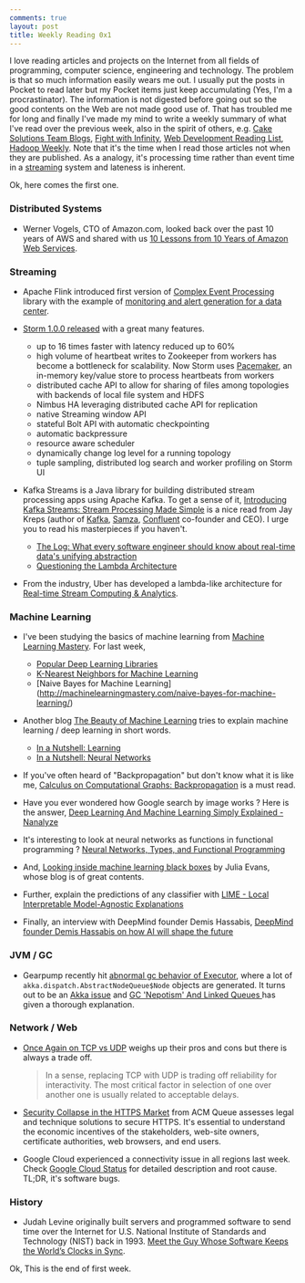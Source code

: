```yaml
---
comments: true
layout: post
title: Weekly Reading 0x1
---
```



I love reading articles and projects on the Internet from all fields of programming, computer science, engineering and technology.
The problem is that so much information easily wears me out. I usually put the posts in Pocket to read later but my Pocket items just keep accumulating (Yes, I'm a procrastinator). The information is not digested before going out so the good contents on the Web are not made good use of. That has troubled me for long and finally I've made my mind to write a weekly summary of what I've read over the previous week, also in the spirit of others, e.g. [Cake Solutions Team Blogs](http://www.cakesolutions.net/teamblogs), [Fight with Infinity](https://zx31415.wordpress.com/), [Web Development Reading List](https://wdrl.info/), [Hadoop Weekly](https://www.hadoopweekly.com/). Note that it's the time when I read those articles not when they are published. As a analogy, it's processing time rather than event time in a [streaming](https://www.oreilly.com/ideas/the-world-beyond-batch-streaming-101) system and lateness is inherent. 

Ok, here comes the first one. 

### Distributed Systems

* Werner Vogels, CTO of Amazon.com, looked back over the past 10 years of AWS and shared with us [10 Lessons from 10 Years of Amazon Web Services](http://www.allthingsdistributed.com/2016/03/10-lessons-from-10-years-of-aws.html).

### Streaming

* Apache Flink introduced first version of [Complex Event Processing](https://en.wikipedia.org/wiki/Complex_event_processing) library with the example of [monitoring and alert generation for a data center](http://flink.apache.org/news/2016/04/06/cep-monitoring.html). 


* [Storm 1.0.0 released](https://storm.apache.org/2016/04/12/storm100-released.html) with a great many features. 
  
    - up to 16 times faster with latency reduced up to 60%
    - high volume of heartbeat writes to Zookeeper from workers has become a bottleneck for scalability. Now Storm uses [Pacemaker](http://clusterlabs.org/), an in-memory key/value store to process heartbeats from workers
    - distributed cache API to allow for sharing of files among topologies with backends of local file system and HDFS
    - Nimbus HA leveraging distributed cache API for replication
    - native Streaming window API
    - stateful Bolt API with automatic checkpointing
    - automatic backpressure 
    - resource aware scheduler
    - dynamically change log level for a running topology
    - tuple sampling, distributed log search and worker profiling on Storm UI
     
     
* Kafka Streams is a Java library for building distributed stream processing apps using Apache Kafka. To get a sense of it, [Introducing Kafka Streams: Stream Processing Made Simple](http://www.confluent.io/blog/introducing-kafka-streams-stream-processing-made-simple) is a nice read from Jay Kreps (author of [Kafka](kafka.apache.org), [Samza](samza.apache.org), [Confluent](confluent.io) co-founder and CEO). I urge you to read his masterpieces if you haven't.   
  
    - [The Log: What every software engineer should know about real-time data's unifying abstraction](https://engineering.linkedin.com/distributed-systems/log-what-every-software-engineer-should-know-about-real-time-datas-unifying)
    - [Questioning the Lambda Architecture
](https://www.oreilly.com/ideas/questioning-the-lambda-architecture)


* From the industry, Uber has developed a lambda-like architecture for [Real-time Stream Computing & Analytics](http://www.infoq.com/presentations/real-time-streaming-uber).

### Machine Learning

* I've been studying the basics of machine learning from [Machine Learning Mastery](http://machinelearningmastery.com/). For last week,

    - [Popular Deep Learning Libraries]( 
http://machinelearningmastery.com/popular-deep-learning-libraries/)
    - [K-Nearest Neighbors for Machine Learning](http://machinelearningmastery.com/k-nearest-neighbors-for-machine-learning/)
    - [Naive Bayes for Machine Learning] 
(http://machinelearningmastery.com/naive-bayes-for-machine-learning/)


* Another blog [The Beauty of Machine Learning](https://thebeautyofml.wordpress.com) tries to explain machine learning / deep learning in short words.

     - [In a Nutshell: Learning](https://thebeautyofml.wordpress.com/2016/04/03/in-a-nutshell-learning/)
     - [In a Nutshell: Neural Networks](https://thebeautyofml.wordpress.com/2016/03/25/in-nutshell-neural-networks/)
     
     
* If you've often heard of "Backpropagation" but don't know what it is like me, [Calculus on Computational Graphs: Backpropagation](http://colah.github.io/posts/2015-08-Backprop/) is a must read. 


* Have you ever wondered how Google search by image works ? Here is the answer, [Deep Learning And Machine Learning Simply Explained - Nanalyze](http://www.nanalyze.com/2016/01/deep-learning-and-machine-learning-simply-explained/)


* It's interesting to look at neural networks as functions in functional programming ? [Neural Networks, Types, and Functional Programming](http://colah.github.io/posts/2015-09-NN-Types-FP/)


* And, [Looking inside machine learning black boxes]( 
http://jvns.ca/blog/2016/04/10/why-i-dont-like-black-boxes/) by Julia Evans, whose blog is of great contents. 


* Further, explain the predictions of any classifier with [LIME - Local Interpretable Model-Agnostic Explanations](http://homes.cs.washington.edu/~marcotcr/blog/lime/)


* Finally, an interview with DeepMind founder Demis Hassabis, [DeepMind founder Demis Hassabis on how AI will shape the future](http://www.theverge.com/2016/3/10/11192774/demis-hassabis-interview-alphago-google-deepmind-ai)

### JVM / GC

* Gearpump recently hit [abnormal gc behavior of Executor](https://github.com/gearpump/gearpump/issues/1816), where a lot of `akka.dispatch.AbstractNodeQueue$Node` objects are generated. It turns out to be an [Akka issue](https://github.com/akka/akka/issues/17547) and [GC 'Nepotism' And Linked Queues
](http://psy-lob-saw.blogspot.jp/2016/03/gc-nepotism-and-linked-queues.html) has given a thorough explanation. 

### Network / Web

* [Once Again on TCP vs UDP](http://accu.org/index.php/journals/2180) weighs up their pros and cons but there is always a trade off.

    > In a sense, replacing TCP with UDP is trading off reliability for interactivity. The most critical factor in selection of one over another one is usually related to acceptable delays.


* [Security Collapse in the HTTPS Market](http://queue.acm.org/detail.cfm?id=2673311) from ACM Queue assesses legal and technique solutions to secure HTTPS. It's essential to understand the economic incentives of the stakeholders, web-site owners, certificate authorities, web browsers, and end users. 


* Google Cloud experienced a connectivity issue in all regions last week. Check [Google Cloud Status](https://status.cloud.google.com/incident/compute/16007?post-mortem) for detailed description and root cause. TL;DR, it's software bugs.

### History

* Judah Levine originally built servers and programmed software to send time over the Internet for  U.S. National Institute of Standards and Technology (NIST) back in 1993. [Meet the Guy Whose Software Keeps the World’s Clocks in Sync](http://spectrum.ieee.org/tech-talk/computing/networks/meet-the-guy-whose-software-keeps-the-nations-clocks-in-sync).  

Ok, This is the end of first week.
